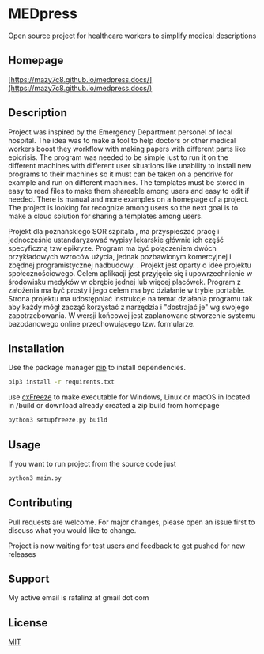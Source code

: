 # MEDpress

Open source project for healthcare workers to simplify medical descriptions


## Homepage

[https://mazy7c8.github.io/medpress.docs/](https://mazy7c8.github.io/medpress.docs/)



## Description

Project was inspired by the Emergency Department personel of local hospital. The idea was to make a tool to help doctors or other medical workers boost they workflow with making papers with different parts like epicrisis. The program was needed to be simple just to run it on the different machines with different user situations like unability to install new programs to their machines so it must can be taken on a pendrive for example and run on different machines. The templates must be stored in easy to read files to make them shareable among users and easy to edit if needed. There is manual and more examples on a homepage of a project. The project is looking for recognize among users so the next goal is to make a cloud solution for sharing a templates among users.


Projekt dla poznańskiego SOR szpitala , ma przyspieszać pracę i jednocześnie ustandaryzować wypisy lekarskie głównie ich część specyficzną tzw epikryze. Program ma być połączeniem dwóch przykładowych wzroców użycia, jednak pozbawionym komercyjnej i zbędnej programistycznej nadbudowy. . Projekt jest oparty o idee projektu społecznościowego. Celem aplikacji jest przyjęcie się i upowrzechnienie w środowisku medyków w obrębie jednej lub więcej placówek. Program z założenia ma być prosty i jego celem ma być działanie w trybie portable. Strona projektu ma udostępniać instrukcje na temat działania programu tak aby każdy mógł zacząć korzystać z narzędzia i "dostrajać je" wg swojego zapotrzebowania. W wersji końcowej jest zaplanowane stworzenie systemu bazodanowego online przechowującego tzw. formularze.

## Installation

Use the package manager [pip](https://pip.pypa.io/en/stable/) to install dependencies.

```bash
pip3 install -r requirents.txt
```

use [cxFreeze](https://pypi.org/project/cx-Freeze/) to make executable for Windows, Linux or macOS in located in /build or download already created a zip build from homepage

```bash
python3 setupfreeze.py build
```

## Usage

If you want to run project from the source code just

```python
python3 main.py
```

## Contributing
Pull requests are welcome. For major changes, please open an issue first to discuss what you would like to change.

Project is now waiting for test users and feedback to get pushed for new releases

## Support

My active email is rafalinz at gmail dot com

## License

[MIT](https://choosealicense.com/licenses/mit/)
